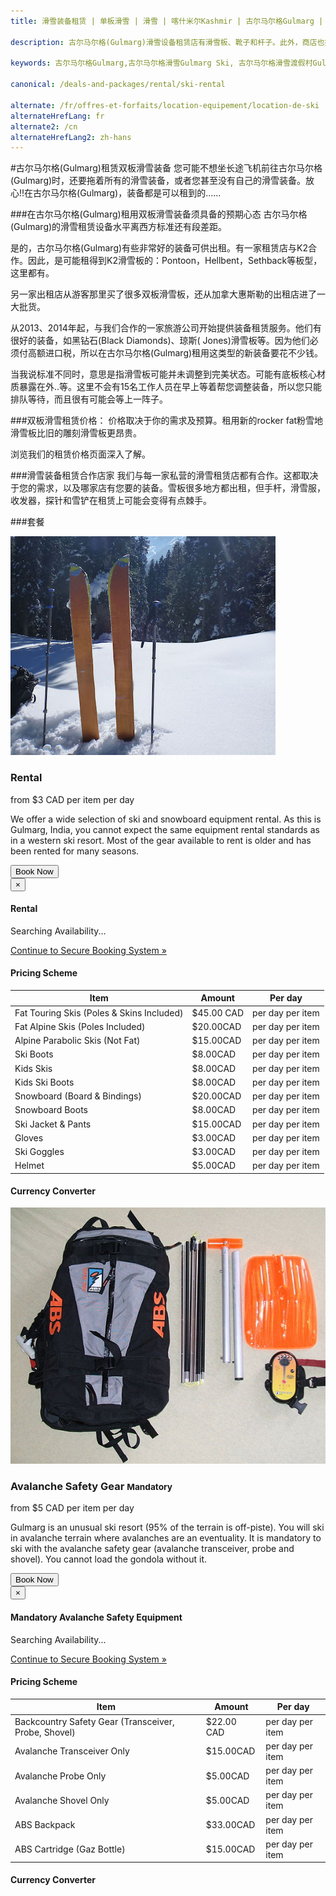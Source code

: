 ```yaml
---
title: 滑雪装备租赁 | 单板滑雪 | 滑雪 | 喀什米尔Kashmir | 古尔马尔格Gulmarg | 印度India | Skigulmarg.com

description: 古尔马尔格(Gulmarg)滑雪设备租赁店有滑雪板、靴子和杆子。此外，商店也提供其他滑雪装备租赁（收发器、探头、铲子和衣服）。

keywords: 古尔马尔格Gulmarg,古尔马尔格滑雪Gulmarg Ski, 古尔马尔格滑雪渡假村Gulmarg Ski Resort, 喀什米尔滑雪Skiing in the Himalayas, 印度滑雪Skiing in India, 喜马拉雅Himalaya, 喀什米尔Kashmir, Skigulmarg.com

canonical: /deals-and-packages/rental/ski-rental

alternate: /fr/offres-et-forfaits/location-equipement/location-de-ski
alternateHrefLang: fr
alternate2: /cn
alternateHrefLang2: zh-hans
---
```


#古尔马尔格(Gulmarg)租赁双板滑雪装备
您可能不想坐长途飞机前往古尔马尔格(Gulmarg)时，还要拖着所有的滑雪装备，或者您甚至没有自己的滑雪装备。放心!!在古尔马尔格(Gulmarg)，装备都是可以租到的......

###在古尔马尔格(Gulmarg)租用双板滑雪装备须具备的预期心态
古尔马尔格(Gulmarg)的滑雪租赁设备水平离西方标准还有段差距。

是的，古尔马尔格(Gulmarg)有些非常好的装备可供出租。有一家租赁店与K2合作。因此，是可能租得到K2滑雪板的：Pontoon，Hellbent，Sethback等板型，这里都有。

另一家出租店从游客那里买了很多双板滑雪板，还从加拿大惠斯勒的出租店进了一大批货。

从2013、2014年起，与我们合作的一家旅游公司开始提供装备租赁服务。他们有很好的装备，如黑钻石(Black Diamonds)、琼斯( Jones)滑雪板等。因为他们必须付高额进口税，所以在古尔马尔格(Gulmarg)租用这类型的新装备要花不少钱。

当我说标准不同时，意思是指滑雪板可能并未调整到完美状态。可能有底板核心材质暴露在外..等。这里不会有15名工作人员在早上等着帮您调整装备，所以您只能排队等待，而且很有可能会等上一阵子。

###双板滑雪租赁价格：
价格取决于你的需求及预算。租用新的rocker fat粉雪地滑雪板比旧的雕刻滑雪板更昂贵。

浏览我们的租赁价格页面深入了解。

###滑雪装备租赁合作店家
我们与每一家私营的滑雪租赁店都有合作。这都取决于您的需求，以及哪家店有您要的装备。雪板很多地方都出租，但手杆，滑雪服，收发器，探针和雪铲在租赁上可能会变得有点棘手。

###套餐

<div class="row">
    <div class="col-sm-6 m-b-40">
        <div class="package-item-wrap">
            <div class="package-image">
                <span>
                    <img src="/user/themes/skigulmarg/images/packages/rental/rental.jpg" alt="">
                </span>
            </div>
            <div class="package-description">
                <h3>Rental</h3>
                <div class="package-price">
                    from <span>$3 CAD</span> per item per day
                </div>
                <p>
                    We offer a wide selection of ski and snowboard equipment rental. As this is Gulmarg, India, you cannot expect the same equipment rental standards as in a western ski resort. Most of the gear available to rent is older and has been rented for many seasons.
                </p>
                <button
                    class="btn btn-rounded btn-outline"
                    type="button"
                    data-target="#modal-checkfront-1"
                    data-toggle="modal"
                    data-checkfront-target="CHECKFRONT_WIDGET_01"
                    data-checkfront-item-id="16"
                    data-checkfront-category-id="2"
                    data-checkfront-options="hidesearch">
                    Book Now
                </button>
                <div class="modal fade" id="modal-checkfront-1" aria-hidden="true">
                    <div class="modal-dialog">
                        <div class="modal-content">
                            <div class="modal-header">
                                <button
                                    class="close"
                                    type="button"
                                    data-dismiss="modal"
                                    aria-hidden="true">
                                    ×
                                </button>
                                <h4 class="modal-title">Rental</h4>
                            </div>
                            <div class="modal-body">
                                <div id="CHECKFRONT_WIDGET_01">
                                    <p class="searching-availability">
                                        Searching Availability...
                                    </p>
                                </div>
                                <noscript>
                                    <a href="https://skigulmarg.checkfront.com/reserve/" class="font-16">
                                        Continue to Secure Booking System &raquo;
                                    </a>
                                </noscript>
                                <div class="accordion pricing">
                                    <article class="ac-item">
                                        <h4 class="ac-title">Pricing Scheme</h4>
                                        <div class="ac-content">
                                            <div class="table-container">
                                                <table class="table">
                                                    <thead>
                                                        <tr>
                                                            <th>Item</th>
                                                            <th>Amount</th>
                                                            <th>Per day</th>
                                                        </tr>
                                                    </thead>
                                                    <tbody>
                                                        <tr>
                                                            <td>Fat Touring Skis (Poles & Skins Included)</td>
                                                            <td>$45.00 CAD</td>
                                                            <td>per day per item</td>
                                                        </tr>
                                                        <tr>
                                                            <td>Fat Alpine Skis (Poles Included)</td>
                                                            <td>$20.00CAD</td>
                                                            <td>per day per item</td>
                                                        </tr>
                                                        <tr>
                                                            <td>Alpine Parabolic Skis (Not Fat) </td>
                                                            <td>$15.00CAD</td>
                                                            <td>per day per item</td>
                                                        </tr>
                                                        <tr>
                                                            <td>Ski Boots</td>
                                                            <td>$8.00CAD</td>
                                                            <td>per day per item</td>
                                                        </tr>
                                                        <tr>
                                                            <td>Kids Skis</td>
                                                            <td>$8.00CAD</td>
                                                            <td>per day per item</td>
                                                        </tr>
                                                        <tr>
                                                            <td>Kids Ski Boots</td>
                                                            <td>$8.00CAD</td>
                                                            <td>per day per item</td>
                                                        </tr>
                                                        <tr>
                                                            <td>Snowboard (Board & Bindings)</td>
                                                            <td>$20.00CAD</td>
                                                            <td>per day per item</td>
                                                        </tr>
                                                        <tr>
                                                            <td>Snowboard Boots</td>
                                                            <td>$8.00CAD</td>
                                                            <td>per day per item</td>
                                                        </tr>
                                                        <tr>
                                                            <td>Ski Jacket & Pants</td>
                                                            <td>$15.00CAD</td>
                                                            <td>per day per item</td>
                                                        </tr>
                                                        <tr>
                                                            <td>Gloves</td>
                                                            <td>$3.00CAD</td>
                                                            <td>per day per item</td>
                                                        </tr>
                                                        <tr>
                                                            <td>Ski Goggles</td>
                                                            <td>$3.00CAD</td>
                                                            <td>per day per item</td>
                                                        </tr>
                                                        <tr>
                                                            <td>Helmet</td>
                                                            <td>$5.00CAD</td>
                                                            <td>per day per item</td>
                                                        </tr>
                                                    </tbody>
                                                </table>
                                            </div>
                                        </div>
                                    </article>
                                    <article class="ac-item" style="margin-top: -1px">
                                        <h4 class="ac-title">Currency Converter</h4>
                                        <div class="ac-content">
                                            <div class="currency-converter">
                                                <script src="https://w.fxexchangerate.com/converter.php?fm=CAD&ft=EUR&lg=en&am=1&ty=1"></script>
                                            </div>
                                        </div>
                                    </article>
                                </div>
                            </div>
                        </div>
                    </div>
                </div>
            </div>
        </div>
    </div>
    <div class="col-sm-6 m-b-40">
        <div class="package-item-wrap">
            <div class="package-image">
                <span>
                    <img src="/user/themes/skigulmarg/images/packages/rental/rescue_equipment.jpg" alt="Rental - Avalanche Safety Gear - Gulmarg Ski Resort">
                </span>
            </div>
            <div class="package-description">
                <h3>Avalanche Safety Gear <small>Mandatory </small></h3>
                <div class="package-price">
                    from <span>$5 CAD</span> per item per day
                </div>
                <p>
                    Gulmarg is an unusual ski resort (95% of the terrain is off-piste). You will ski in avalanche terrain where avalanches are an eventuality. It is mandatory to ski with the avalanche safety gear (avalanche transceiver, probe and shovel). You cannot load the gondola without it.
                </p>
                <button
                    class="btn btn-rounded btn-outline"
                    type="button"
                    data-target="#modal-checkfront-2"
                    data-toggle="modal"
                    data-checkfront-target="CHECKFRONT_WIDGET_02"
                    data-checkfront-item-id="30"
                    data-checkfront-category-id="2"
                    data-checkfront-options="hidesearch">
                    Book Now
                </button>
                <div class="modal fade" id="modal-checkfront-2" aria-hidden="true">
                    <div class="modal-dialog">
                        <div class="modal-content">
                            <div class="modal-header">
                                <button
                                    class="close"
                                    type="button"
                                    data-dismiss="modal"
                                    aria-hidden="true">
                                    ×
                                </button>
                                <h4 class="modal-title">Mandatory Avalanche Safety Equipment</h4>
                            </div>
                            <div class="modal-body">
                                <div id="CHECKFRONT_WIDGET_02">
                                    <p class="searching-availability">
                                        Searching Availability...
                                    </p>
                                </div>
                                <noscript>
                                    <a href="https://skigulmarg.checkfront.com/reserve/" class="font-16">
                                        Continue to Secure Booking System &raquo;
                                    </a>
                                </noscript>
                                <div class="accordion pricing">
                                    <article class="ac-item">
                                        <h4 class="ac-title">Pricing Scheme</h4>
                                        <div class="ac-content">
                                            <div class="table-container">
                                                <table class="table">
                                                    <thead>
                                                        <tr>
                                                            <th>Item</th>
                                                            <th>Amount</th>
                                                            <th>Per day</th>
                                                        </tr>
                                                    </thead>
                                                    <tbody>
                                                        <tr>
                                                            <td>Backcountry Safety Gear (Transceiver, Probe, Shovel)</td>
                                                            <td>$22.00 CAD</td>
                                                            <td>per day per item</td>
                                                        </tr>
                                                        <tr>
                                                            <td> Avalanche Transceiver Only</td>
                                                            <td>$15.00CAD</td>
                                                            <td>per day per item</td>
                                                        </tr>
                                                        <tr>
                                                            <td>Avalanche Probe Only</td>
                                                            <td>$5.00CAD</td>
                                                            <td>per day per item</td>
                                                        </tr>
                                                        <tr>
                                                            <td>Avalanche Shovel Only</td>
                                                            <td>$5.00CAD</td>
                                                            <td>per day per item</td>
                                                        </tr>
                                                        <tr>
                                                            <td>ABS Backpack</td>
                                                            <td>$33.00CAD</td>
                                                            <td>per day per item</td>
                                                        </tr>
                                                        <tr>
                                                            <td>ABS Cartridge (Gaz Bottle)</td>
                                                            <td>$15.00CAD</td>
                                                            <td>per day per item</td>
                                                        </tr>
                                                    </tbody>
                                                </table>
                                            </div>
                                        </div>
                                    </article>
                                    <article class="ac-item" style="margin-top: -1px">
                                        <h4 class="ac-title">Currency Converter</h4>
                                        <div class="ac-content">
                                            <div class="currency-converter">
                                                <script src="https://w.fxexchangerate.com/converter.php?fm=CAD&ft=EUR&lg=en&am=1&ty=1"></script>
                                            </div>
                                        </div>
                                    </article>
                                </div>
                            </div>
                        </div>
                    </div>
                </div>
            </div>
        </div>
    </div>
</div>
